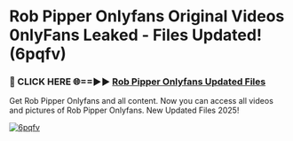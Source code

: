 # Rob Pipper Onlyfans Original Videos 0nlyFans Leaked - Files Updated! (6pqfv)

<h3>🔴 CLICK HERE 🌐==►► <a href="https://tinyurl.com/ehrbuxhb" rel="nofollow">Rob Pipper Onlyfans Updated Files</a></h3>

Get Rob Pipper Onlyfans and all content. Now you can access all videos and pictures of Rob Pipper Onlyfans. New Updated Files 2025!

[![6pqfv](https://i.imgur.com/lVYEuWS.gif)](https://tinyurl.com/ehrbuxhb)
